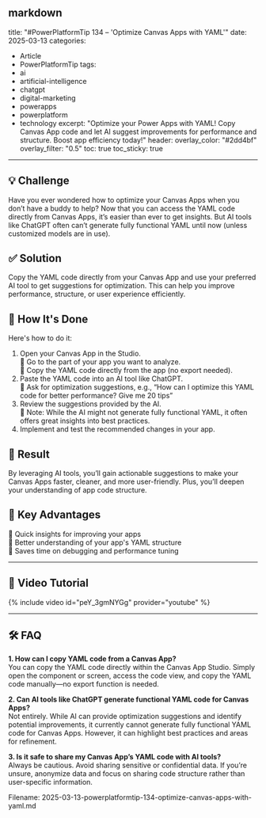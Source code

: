 markdown
---
title: "#PowerPlatformTip 134 – 'Optimize Canvas Apps with YAML'"
date: 2025-03-13
categories:
  - Article
  - PowerPlatformTip
tags:
  - ai
  - artificial-intelligence
  - chatgpt
  - digital-marketing
  - powerapps
  - powerplatform
  - technology
excerpt: "Optimize your Power Apps with YAML! Copy Canvas App code and let AI suggest improvements for performance and structure. Boost app efficiency today!"
header:
  overlay_color: "#2dd4bf"
  overlay_filter: "0.5"
toc: true
toc_sticky: true
---

## 💡 Challenge
Have you ever wondered how to optimize your Canvas Apps when you don’t have a buddy to help? Now that you can access the YAML code directly from Canvas Apps, it’s easier than ever to get insights. But AI tools like ChatGPT often can’t generate fully functional YAML until now (unless customized models are in use).

## ✅ Solution
Copy the YAML code directly from your Canvas App and use your preferred AI tool to get suggestions for optimization. This can help you improve performance, structure, or user experience efficiently.

## 🔧 How It's Done
Here's how to do it:
1. Open your Canvas App in the Studio.  
   🔸 Go to the part of your app you want to analyze.  
   🔸 Copy the YAML code directly from the app (no export needed).  
2. Paste the YAML code into an AI tool like ChatGPT.  
   🔸 Ask for optimization suggestions, e.g., “How can I optimize this YAML code for better performance? Give me 20 tips”  
3. Review the suggestions provided by the AI.  
   🔸 Note: While the AI might not generate fully functional YAML, it often offers great insights into best practices.  
4. Implement and test the recommended changes in your app.

## 🎉 Result
By leveraging AI tools, you’ll gain actionable suggestions to make your Canvas Apps faster, cleaner, and more user-friendly. Plus, you’ll deepen your understanding of app code structure.

## 🌟 Key Advantages
🔸 Quick insights for improving your apps  
🔸 Better understanding of your app's YAML structure  
🔸 Saves time on debugging and performance tuning

---

## 🎥 Video Tutorial
{% include video id="peY_3gmNYGg" provider="youtube" %}

---

## 🛠️ FAQ
**1. How can I copy YAML code from a Canvas App?**  
You can copy the YAML code directly within the Canvas App Studio. Simply open the component or screen, access the code view, and copy the YAML code manually—no export function is needed.

**2. Can AI tools like ChatGPT generate functional YAML code for Canvas Apps?**  
Not entirely. While AI can provide optimization suggestions and identify potential improvements, it currently cannot generate fully functional YAML code for Canvas Apps. However, it can highlight best practices and areas for refinement.

**3. Is it safe to share my Canvas App’s YAML code with AI tools?**  
Always be cautious. Avoid sharing sensitive or confidential data. If you’re unsure, anonymize data and focus on sharing code structure rather than user-specific information.


Filename: 2025-03-13-powerplatformtip-134-optimize-canvas-apps-with-yaml.md
